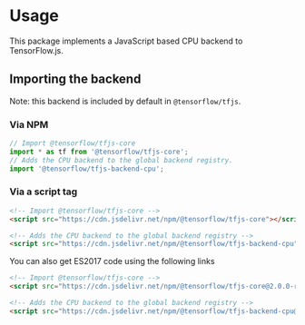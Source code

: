 # Usage

This package implements a JavaScript based CPU backend to TensorFlow.js.

## Importing the backend

Note: this backend is included by default in `@tensorflow/tfjs`.

### Via NPM

```js
// Import @tensorflow/tfjs-core
import * as tf from '@tensorflow/tfjs-core';
// Adds the CPU backend to the global backend registry.
import '@tensorflow/tfjs-backend-cpu';
```

### Via a script tag

```html
<!-- Import @tensorflow/tfjs-core -->
<script src="https://cdn.jsdelivr.net/npm/@tensorflow/tfjs-core"></script>

<!-- Adds the CPU backend to the global backend registry -->
<script src="https://cdn.jsdelivr.net/npm/@tensorflow/tfjs-backend-cpu"></script>
```

You can also get ES2017 code using the following links

```html
<!-- Import @tensorflow/tfjs-core -->
<script src="https://cdn.jsdelivr.net/npm/@tensorflow/tfjs-core@2.0.0-rc.4/dist/tf-core.es2017.js"></script>

<!-- Adds the CPU backend to the global backend registry -->
<script src="https://cdn.jsdelivr.net/npm/@tensorflow/tfjs-backend-cpu@2.0.0-rc.4/dist/tf-backend-cpu.es2017.js"></script>
```

